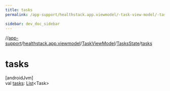 ```yaml
---
title: tasks
permalink: /app-support/healthstack.app.viewmodel/-task-view-model/-tasks-state/tasks.html

sidebar: dev_doc_sidebar
---
```

//[app-support](../../../../index.html)/[healthstack.app.viewmodel](../../index.html)/[TaskViewModel](../index.html)/[TasksState](index.html)/[tasks](tasks.html)



# tasks



[androidJvm]\
val [tasks](tasks.html): [List](https://kotlinlang.org/api/latest/jvm/stdlib/kotlin.collections/-list/index.html)&lt;Task&gt;




